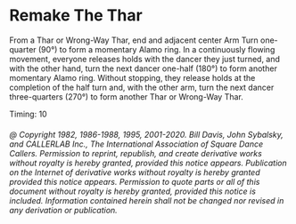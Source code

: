 
# Remake The Thar

From a Thar or Wrong-Way Thar, end and adjacent center Arm Turn
one-quarter (90°) to form a momentary Alamo ring. In a
continuously flowing movement, everyone releases holds with the
dancer they just turned, and with the other hand, turn the next
dancer one-half (180°) to form another momentary Alamo ring.
Without stopping, they release holds at the completion of the half
turn and, with the other arm, turn the next dancer three-quarters
(270°) to form another Thar or Wrong-Way Thar.


Timing: 10

###### @ Copyright 1982, 1986-1988, 1995, 2001-2020. Bill Davis, John Sybalsky, and CALLERLAB Inc., The International Association of Square Dance Callers. Permission to reprint, republish, and create derivative works without royalty is hereby granted, provided this notice appears. Publication on the Internet of derivative works without royalty is hereby granted provided this notice appears. Permission to quote parts or all of this document without royalty is hereby granted, provided this notice is included. Information contained herein shall not be changed nor revised in any derivation or publication.
